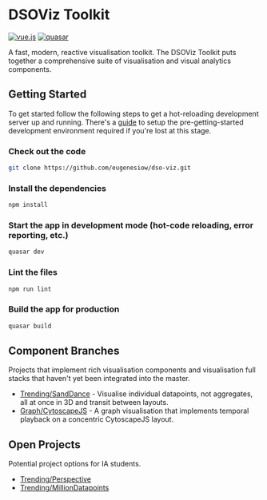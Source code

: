 # DSOViz Toolkit

[![vue.js](https://img.shields.io/badge/vue.js-2.6.10-blue)](https://github.com/vuejs/vue)
[![quasar](https://img.shields.io/badge/quasar-1.5.4-blue)](https://github.com/quasarframework/quasar)

A fast, modern, reactive visualisation toolkit. The DSOViz Toolkit puts together a comprehensive suite of visualisation and visual analytics components.

## Getting Started

To get started follow the following steps to get a hot-reloading development server up and running. 
There's a [guide](docs/setup_dev_environment.md) to setup the pre-getting-started development environment required if you're lost at this stage.

### Check out the code
```bash
git clone https://github.com/eugenesiow/dso-viz.git
```

### Install the dependencies
```bash
npm install
```

### Start the app in development mode (hot-code reloading, error reporting, etc.)
```bash
quasar dev
```

### Lint the files
```bash
npm run lint
```

### Build the app for production
```bash
quasar build
```

## Component Branches

Projects that implement rich visualisation components and visualisation full stacks that haven't yet been integrated into the master.

* [Trending/SandDance](https://github.com/eugenesiow/dso-viz/tree/nhs-test) - Visualise individual datapoints, not aggregates, all at once in 3D and transit between layouts.
* [Graph/CytoscapeJS](https://github.com/eugenesiow/dso-viz/tree/rying) - A graph visualisation that implements temporal playback on a concentric CytoscapeJS layout.

## Open Projects

Potential project options for IA students.

* [Trending/Perspective](docs/project_trending_perspective.md)
* [Trending/MillionDatapoints](docs/project_million_datapoints.md)